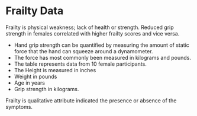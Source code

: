 # Frailty Data
Frailty is physical weakness; lack of health or strength. Reduced grip strength in females
correlated with higher frailty scores and vice versa. 
- Hand grip strength can be quantified by
measuring the amount of static force that the hand can squeeze around a dynamometer. 
- The force has most commonly been measured in kilograms and pounds. 
- The table represents data from 10 female participants. 
- The Height is measured in inches
- Weight in pounds
- Age in years
- Grip strength in kilograms. 

Frailty is qualitative attribute indicated the presence or absence of the symptoms.